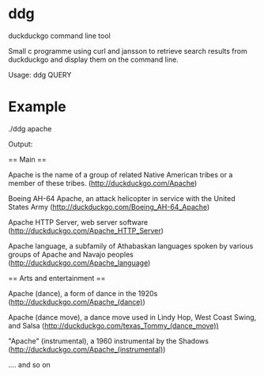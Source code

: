 ddg
===

duckduckgo command line tool


Small c programme using curl and jansson to retrieve search results from duckduckgo and display them on the command line.

Usage: ddg QUERY

Example
===

./ddg apache

Output:

== Main ==

Apache is the name of a group of related Native American tribes or a member of these tribes.
(http://duckduckgo.com/Apache)

Boeing AH-64 Apache, an attack helicopter in service with the United States Army
(http://duckduckgo.com/Boeing_AH-64_Apache)

Apache HTTP Server, web server software
(http://duckduckgo.com/Apache_HTTP_Server)

Apache language, a subfamily of Athabaskan languages spoken by various groups of Apache and Navajo peoples
(http://duckduckgo.com/Apache_language)

== Arts and entertainment == 

Apache (dance), a form of dance in the 1920s
(http://duckduckgo.com/Apache_(dance))

Apache (dance move), a dance move used in Lindy Hop, West Coast Swing, and Salsa
(http://duckduckgo.com/texas_Tommy_(dance_move))

"Apache" (instrumental), a 1960 instrumental by the Shadows
(http://duckduckgo.com/Apache_(instrumental))

.... and so on

